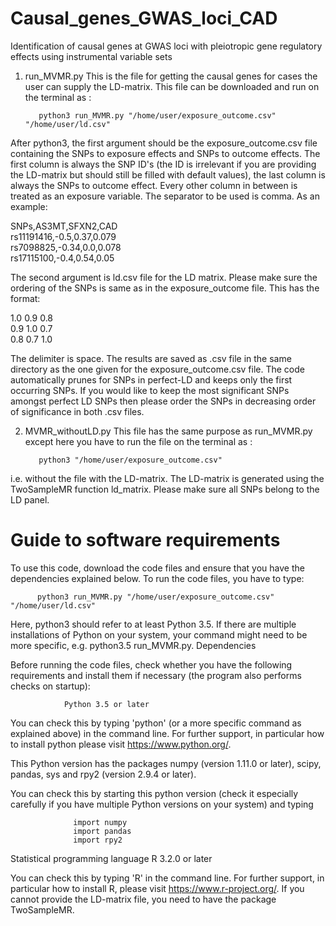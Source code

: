 # Causal_genes_GWAS_loci_CAD
  Identification of causal genes at GWAS loci with pleiotropic gene regulatory effects using instrumental variable sets
  

1. run_MVMR.py
  This is the file for getting the causal genes for cases the user can supply the LD-matrix. This file can be downloaded and run on the terminal as :
  
          python3 run_MVMR.py "/home/user/exposure_outcome.csv" "/home/user/ld.csv"
  
  
After python3, the first argument should be the exposure_outcome.csv file containing the SNPs to exposure effects and SNPs to outcome effects. The first column is always the SNP ID's (the ID is irrelevant if you are providing the LD-matrix but should still be filled with default values), the last column is always the SNPs to outcome effect. Every other column in between is treated as an exposure variable. The separator to be used is comma. As an example:



SNPs,AS3MT,SFXN2,CAD <br />
rs11191416,-0.5,0.37,0.079 <br />
rs7098825,-0.34,0.0,0.078 <br />
rs17115100,-0.4,0.54,0.05 




The second argument is ld.csv file for the LD matrix. Please make sure the ordering of the SNPs is same as in the exposure_outcome file. This has the format:


1.0 0.9 0.8 <br />
0.9 1.0 0.7 <br />
0.8 0.7 1.0 <br />



The delimiter is space. 
The results are saved as .csv file in the same directory as the one given for the exposure_outcome.csv file. 
The code automatically prunes for SNPs in perfect-LD and keeps only the first occurring SNPs. If you would like to keep the most significant SNPs amongst perfect LD SNPs then please order the SNPs in decreasing order of significance in both .csv files.


2. MVMR_withoutLD.py
This file has the same purpose as run_MVMR.py except here you have to run the file  on the terminal as : 


          python3 "/home/user/exposure_outcome.csv" 


i.e. without the file with the LD-matrix. The LD-matrix is generated using the TwoSampleMR function ld_matrix. Please make sure all SNPs belong to the LD panel.


# Guide to software requirements

To use this code, download the code files and ensure that you have the dependencies explained below. To run the code files, you have to type:

          python3 run_MVMR.py "/home/user/exposure_outcome.csv" "/home/user/ld.csv"

Here, python3 should refer to at least Python 3.5. If there are multiple installations of Python on your system, your command might need to be more specific, e.g. python3.5 run_MVMR.py.
Dependencies

Before running the code files, check whether you have the following requirements and install them if necessary (the program also performs checks on startup):

                Python 3.5 or later

You can check this by typing 'python' (or a more specific command as explained above) in the command line. For further support, in particular how to install python please visit https://www.python.org/.


This Python version has the packages numpy (version 1.11.0 or later), scipy, pandas, sys and rpy2 (version 2.9.4 or later).

You can check this by starting this python version (check it especially carefully if you have multiple Python versions on your system) and typing
    
                  import numpy
                  import pandas 
                  import rpy2
 

Statistical programming language R 3.2.0 or later

You can check this by typing 'R' in the command line. For further support, in particular how to install R, please visit https://www.r-project.org/.
If you cannot provide the LD-matrix file, you need to have the package TwoSampleMR.
